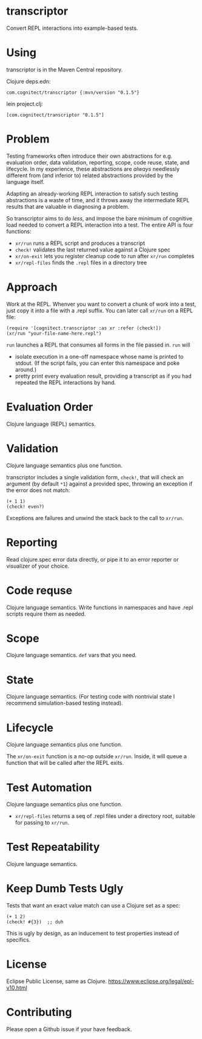 # transcriptor

Convert REPL interactions into example-based tests.

# Using

transcriptor is in the Maven Central repository.

Clojure deps.edn:

    com.cognitect/transcriptor {:mvn/version "0.1.5"}

lein project.clj:

    [com.cognitect/transcriptor "0.1.5"]

# Problem

Testing frameworks often introduce their own abstractions for
e.g. evaluation order, data validation, reporting, scope, code reuse,
state, and lifecycle. In my experience, these abstractions are
*always* needlessly different from (and inferior to) related
abstractions provided by the language itself.

Adapting an already-working REPL interaction to satisfy such testing
abstractions is a waste of time, and it throws away the intermediate
REPL results that are valuable in diagnosing a problem.

So transcriptor aims to do *less*, and impose the bare minimum of
cognitive load needed to convert a REPL interaction into a test. The
entire API is four functions:

* `xr/run` runs a REPL script and produces a transcript
* `check!` validates the last returned value against a Clojure spec
* `xr/on-exit` lets you register cleanup code to run after `xr/run` completes
* `xr/repl-files` finds the `.repl` files in a directory tree

# Approach

Work at the REPL. Whenver you want to convert a chunk of work into a
test, just copy it into a file with a .repl suffix. You can later call
`xr/run` on a REPL file:

    (require '[cognitect.transcriptor :as xr :refer (check!])
    (xr/run "your-file-name-here.repl")

`run` launches a REPL that consumes all forms in the file passed
in. `run` will

* isolate execution in a one-off namespace whose name is printed to
  stdout. (If the script fails, you can enter this namespace and poke around.)
* pretty print every evaluation result, providing a transcript as
  if you had repeated the REPL interactions by hand.

# Evaluation Order

Clojure language (REPL) semantics.

# Validation

Clojure language semantics plus one function.

transcriptor includes a single validation form, `check!`, that will
check an argument (by default `*1`) against a provided spec, throwing
an exception if the error does not match:

    (+ 1 1)
    (check! even?)

Exceptions are failures and unwind the stack back to the call to `xr/run`.

# Reporting

Read clojure.spec error data directly, or pipe it to an error reporter
or visualizer of your choice.

# Code requse

Clojure language semantics. Write functions in namespaces and have
.repl scripts require them as needed.

# Scope

Clojure language semantics. `def` vars that you need.

# State

Clojure language semantics. (For testing code with nontrivial state I
recommend simulation-based testing instead).

# Lifecycle

Clojure language semantics plus one function.

The `xr/on-exit` function is a no-op outside `xr/run`. Inside, it will
  queue a function that will be called after the REPL exits.

# Test Automation

Clojure language semantics plus one function.

* `xr/repl-files` returns a seq of .repl files under a directory root, suitable
  for passing to `xr/run`.

# Test Repeatability

Clojure language semantics.

# Keep Dumb Tests Ugly

Tests that want an exact value match can use a Clojure set as a spec:

    (+ 1 2)
    (check! #{3})  ;; duh

This is ugly by design, as an inducement to test properties instead of
specifics.

# License

Eclipse Public License, same as Clojure.
https://www.eclipse.org/legal/epl-v10.html

# Contributing

Please open a Github issue if your have feedback.
